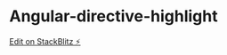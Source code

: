 # Angular-directive-highlight

[Edit on StackBlitz ⚡️](https://stackblitz.com/edit/angular-ivy-yzttha)